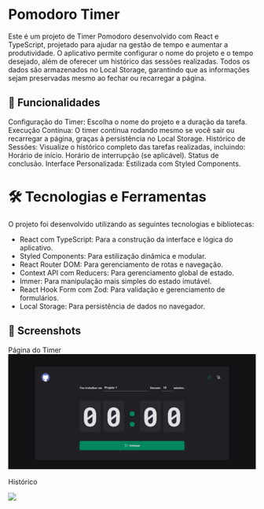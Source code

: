 # Pomodoro Timer
Este é um projeto de Timer Pomodoro desenvolvido com React e TypeScript, projetado para ajudar na gestão de tempo e aumentar a produtividade. O aplicativo permite configurar o nome do projeto e o tempo desejado, além de oferecer um histórico das sessões realizadas. Todos os dados são armazenados no Local Storage, garantindo que as informações sejam preservadas mesmo ao fechar ou recarregar a página.

## 🚀 Funcionalidades
Configuração do Timer: Escolha o nome do projeto e a duração da tarefa.
Execução Contínua: O timer continua rodando mesmo se você sair ou recarregar a página, graças à persistência no Local Storage.
Histórico de Sessões: Visualize o histórico completo das tarefas realizadas, incluindo:
Horário de início.
Horário de interrupção (se aplicável).
Status de conclusão.
Interface Personalizada: Estilizada com Styled Components.

# 🛠️ Tecnologias e Ferramentas
O projeto foi desenvolvido utilizando as seguintes tecnologias e bibliotecas:

- React com TypeScript: Para a construção da interface e lógica do aplicativo.
- Styled Components: Para estilização dinâmica e modular.
- React Router DOM: Para gerenciamento de rotas e navegação.
- Context API com Reducers: Para gerenciamento global de estado.
- Immer: Para manipulação mais simples do estado imutável.
- React Hook Form com Zod: Para validação e gerenciamento de formulários.
- Local Storage: Para persistência de dados no navegador.

## 📸 Screenshots
Página do Timer
![](./public/Home.png)


Histórico

![](./public/Histórico.png)